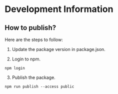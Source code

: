 # Development Information

## How to publish?
Here are the steps to follow:

1. Update the package version in package.json.

2. Login to npm.
```console
npm login
```
3. Publish the package.
```console
npm run publish --access public
```